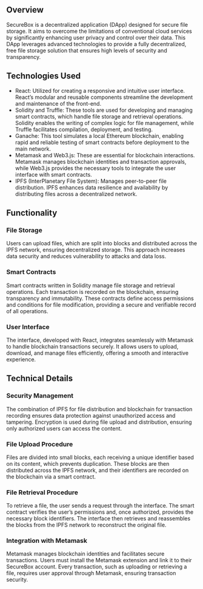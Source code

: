 ## Overview
SecureBox is a decentralized application (DApp) designed for secure file storage. It aims to overcome the limitations of conventional cloud services by significantly enhancing user privacy and control over their data. This DApp leverages advanced technologies to provide a fully decentralized, free file storage solution that ensures high levels of security and transparency.

## Technologies Used
- React: Utilized for creating a responsive and intuitive user interface. React’s modular and reusable components streamline the development and maintenance of the front-end.
- Solidity and Truffle: These tools are used for developing and managing smart contracts, which handle file storage and retrieval operations. Solidity enables the writing of complex logic for file management, while Truffle facilitates compilation, deployment, and testing.
- Ganache: This tool simulates a local Ethereum blockchain, enabling rapid and reliable testing of smart contracts before deployment to the main network.
- Metamask and Web3.js: These are essential for blockchain interactions. Metamask manages blockchain identities and transaction approvals, while Web3.js provides the necessary tools to integrate the user interface with smart contracts.
- IPFS (InterPlanetary File System): Manages peer-to-peer file distribution. IPFS enhances data resilience and availability by distributing files across a decentralized network.

## Functionality

### File Storage
Users can upload files, which are split into blocks and distributed across the IPFS network, ensuring decentralized storage. This approach increases data security and reduces vulnerability to attacks and data loss.

### Smart Contracts
Smart contracts written in Solidity manage file storage and retrieval operations. Each transaction is recorded on the blockchain, ensuring transparency and immutability. These contracts define access permissions and conditions for file modification, providing a secure and verifiable record of all operations.

### User Interface
The interface, developed with React, integrates seamlessly with Metamask to handle blockchain transactions securely. It allows users to upload, download, and manage files efficiently, offering a smooth and interactive experience.

## Technical Details

### Security Management
The combination of IPFS for file distribution and blockchain for transaction recording ensures data protection against unauthorized access and tampering. Encryption is used during file upload and distribution, ensuring only authorized users can access the content.

### File Upload Procedure
Files are divided into small blocks, each receiving a unique identifier based on its content, which prevents duplication. These blocks are then distributed across the IPFS network, and their identifiers are recorded on the blockchain via a smart contract.

### File Retrieval Procedure
To retrieve a file, the user sends a request through the interface. The smart contract verifies the user’s permissions and, once authorized, provides the necessary block identifiers. The interface then retrieves and reassembles the blocks from the IPFS network to reconstruct the original file.

### Integration with Metamask
Metamask manages blockchain identities and facilitates secure transactions. Users must install the Metamask extension and link it to their SecureBox account. Every transaction, such as uploading or retrieving a file, requires user approval through Metamask, ensuring transaction security.
